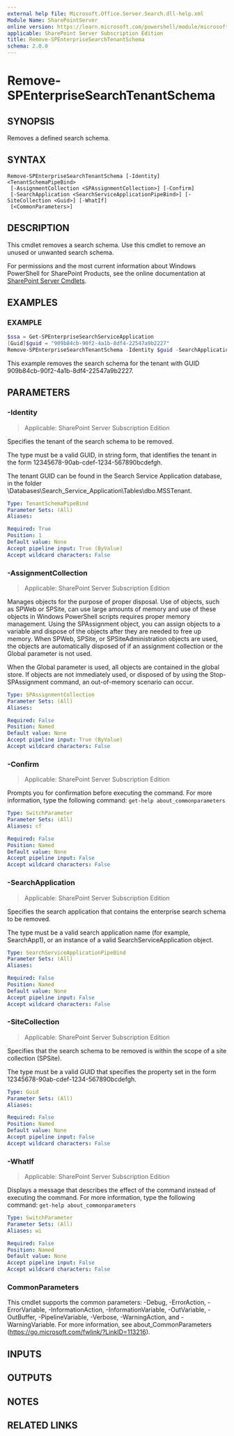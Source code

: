 ```yaml
---
external help file: Microsoft.Office.Server.Search.dll-help.xml
Module Name: SharePointServer
online version: https://learn.microsoft.com/powershell/module/microsoft.sharepoint.powershell/remove-spenterprisesearchtenantschema
applicable: SharePoint Server Subscription Edition
title: Remove-SPEnterpriseSearchTenantSchema
schema: 2.0.0
---
```


# Remove-SPEnterpriseSearchTenantSchema

## SYNOPSIS
Removes a defined search schema.

## SYNTAX

```
Remove-SPEnterpriseSearchTenantSchema [-Identity] <TenantSchemaPipeBind>
 [-AssignmentCollection <SPAssignmentCollection>] [-Confirm]
 [-SearchApplication <SearchServiceApplicationPipeBind>] [-SiteCollection <Guid>] [-WhatIf]
 [<CommonParameters>]
```

## DESCRIPTION
This cmdlet removes a search schema.
Use this cmdlet to remove an unused or unwanted search schema.

For permissions and the most current information about Windows PowerShell for SharePoint Products, see the online documentation at [SharePoint Server Cmdlets](https://learn.microsoft.com/powershell/sharepoint/sharepoint-server/sharepoint-server-cmdlets).

## EXAMPLES

### EXAMPLE
```powershell
$ssa = Get-SPEnterpriseSearchServiceApplication
[Guid]$guid = "909b84cb-90f2-4a1b-8df4-22547a9b2227"
Remove-SPEnterpriseSearchTenantSchema -Identity $guid -SearchApplication $ssa
```

This example removes the search schema for the tenant with GUID 909b84cb-90f2-4a1b-8df4-22547a9b2227.

## PARAMETERS

### -Identity

> Applicable: SharePoint Server Subscription Edition

Specifies the tenant of the search schema to be removed.

The type must be a valid GUID, in string form, that identifies the tenant in the form 12345678-90ab-cdef-1234-567890bcdefgh.

The tenant GUID can be found in the Search Service Application database, in the folder \Databases\Search_Service_Application\Tables\dbo.MSSTenant.

```yaml
Type: TenantSchemaPipeBind
Parameter Sets: (All)
Aliases:

Required: True
Position: 1
Default value: None
Accept pipeline input: True (ByValue)
Accept wildcard characters: False
```

### -AssignmentCollection

> Applicable: SharePoint Server Subscription Edition

Manages objects for the purpose of proper disposal. Use of objects, such as SPWeb or SPSite, can use large amounts of memory and use of these objects in Windows PowerShell scripts requires proper memory management. Using the SPAssignment object, you can assign objects to a variable and dispose of the objects after they are needed to free up memory. When SPWeb, SPSite, or SPSiteAdministration objects are used, the objects are automatically disposed of if an assignment collection or the Global parameter is not used.

When the Global parameter is used, all objects are contained in the global store. If objects are not immediately used, or disposed of by using the Stop-SPAssignment command, an out-of-memory scenario can occur.

```yaml
Type: SPAssignmentCollection
Parameter Sets: (All)
Aliases:

Required: False
Position: Named
Default value: None
Accept pipeline input: True (ByValue)
Accept wildcard characters: False
```

### -Confirm

> Applicable: SharePoint Server Subscription Edition

Prompts you for confirmation before executing the command.
For more information, type the following command: `get-help about_commonparameters`

```yaml
Type: SwitchParameter
Parameter Sets: (All)
Aliases: cf

Required: False
Position: Named
Default value: None
Accept pipeline input: False
Accept wildcard characters: False
```

### -SearchApplication

> Applicable: SharePoint Server Subscription Edition

Specifies the search application that contains the enterprise search schema to be removed.

The type must be a valid search application name (for example, SearchApp1), or an instance of a valid SearchServiceApplication object.

```yaml
Type: SearchServiceApplicationPipeBind
Parameter Sets: (All)
Aliases:

Required: False
Position: Named
Default value: None
Accept pipeline input: False
Accept wildcard characters: False
```

### -SiteCollection

> Applicable: SharePoint Server Subscription Edition

Specifies that the search schema to be removed is within the scope of a site collection (SPSite).

The type must be a valid GUID that specifies the property set in the form 12345678-90ab-cdef-1234-567890bcdefgh.

```yaml
Type: Guid
Parameter Sets: (All)
Aliases:

Required: False
Position: Named
Default value: None
Accept pipeline input: False
Accept wildcard characters: False
```

### -WhatIf

> Applicable: SharePoint Server Subscription Edition

Displays a message that describes the effect of the command instead of executing the command.
For more information, type the following command: `get-help about_commonparameters`

```yaml
Type: SwitchParameter
Parameter Sets: (All)
Aliases: wi

Required: False
Position: Named
Default value: None
Accept pipeline input: False
Accept wildcard characters: False
```

### CommonParameters
This cmdlet supports the common parameters: -Debug, -ErrorAction, -ErrorVariable, -InformationAction, -InformationVariable, -OutVariable, -OutBuffer, -PipelineVariable, -Verbose, -WarningAction, and -WarningVariable. For more information, see about_CommonParameters (https://go.microsoft.com/fwlink/?LinkID=113216).

## INPUTS

## OUTPUTS

## NOTES

## RELATED LINKS
